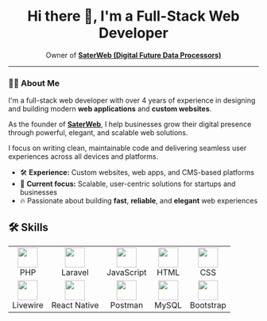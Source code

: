 <h1 align="center">Hi there 👋, I'm a Full-Stack Web Developer</h1>  
<p align="center"> 
  Owner of <a href="https://saterweb.com" target="_blank"><strong>SaterWeb (Digital Future Data Processors)</strong></a> <br/> 
            
</p>              
                           
<hr>                
                
<h3>🧑‍💻 About Me</h3>          
          
<p>     
  I'm a full-stack web developer with over 4 years of experience in designing and building modern <strong>web applications</strong> and <strong>custom websites</strong>.
</p> 
   
<p> 
  As the founder of <a href="https://saterweb.com" target="_blank"><strong>SaterWeb</strong></a>, I help businesses grow their digital presence through powerful, elegant, and scalable web solutions.
</p>
 
<p>
  I focus on writing clean, maintainable code and delivering seamless user experiences across all devices and platforms.
</p> 

<ul>
  <li>🛠️ <strong>Experience:</strong> Custom websites, web apps, and CMS-based platforms</li>
  <li>🎯 <strong>Current focus:</strong> Scalable, user-centric solutions for startups and businesses</li>
  <li>🔥 Passionate about building <strong>fast</strong>, <strong>reliable</strong>, and <strong>elegant</strong> web experiences</li>
</ul>



## 🛠️ Skills 
<table>
  <tr>
    <td align="center">
      <img src="https://skillicons.dev/icons?i=php" width="40" /><br>PHP
    </td>
    <td align="center">
      <img src="https://skillicons.dev/icons?i=laravel" width="40" /><br>Laravel
    </td>
    <td align="center">
      <img src="https://skillicons.dev/icons?i=js" width="40" /><br>JavaScript
    </td>
    <td align="center">
      <img src="https://skillicons.dev/icons?i=html" width="40" /><br>HTML
    </td> 
    <td align="center">
      <img src="https://skillicons.dev/icons?i=css" width="40" /><br>CSS
    </td>
  </tr>
  <tr>
    <td align="center">
  <img src="https://cdn.simpleicons.org/livewire" width="40" /><br>Livewire
    </td>
    <td align="center">
      <img src="https://skillicons.dev/icons?i=react" width="40" /><br>React Native
    </td>
    <td align="center">
      <img src="https://skillicons.dev/icons?i=postman" width="40" /><br>Postman
    </td>
    <td align="center">
      <img src="https://skillicons.dev/icons?i=mysql" width="40" /><br>MySQL
    </td>
        <td align="center">
      <img src="https://skillicons.dev/icons?i=bootstrap" width="40" /><br>Bootstrap
    </td>
  </tr>
</table>



